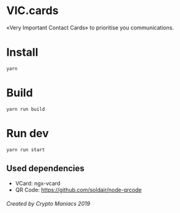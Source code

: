 # VIC.cards
«Very Important Contact Cards» to prioritise you communications.

# Install
``yarn``

# Build
``yarn run build``

# Run dev
``yarn run start``

## Used dependencies

* VCard: ngx-vcard
* QR Code: https://github.com/soldair/node-qrcode

###### Created by Crypto Maniacs 2019
